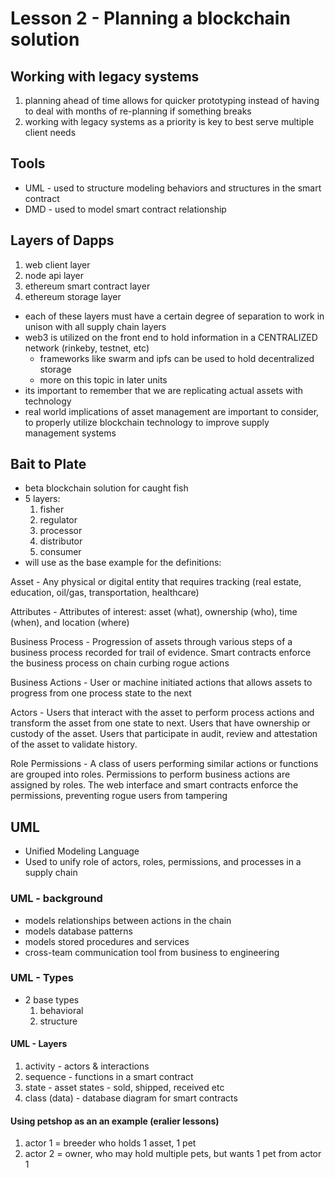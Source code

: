 # Lesson 2 - Planning a blockchain solution

## Working with legacy systems

1. planning ahead of time allows for quicker prototyping instead of having to deal with months of re-planning if something breaks
1. working with legacy systems as a priority is key to best serve multiple client needs

## Tools

- UML - used to structure modeling behaviors and structures in the smart contract
- DMD - used to model smart contract relationship

## Layers of Dapps

1. web client layer
2. node api layer
3. ethereum smart contract layer
4. ethereum storage layer

- each of these layers must have a certain degree of separation to work in unison with all supply chain layers
- web3 is utilized on the front end to hold information in a CENTRALIZED network (rinkeby, testnet, etc)
    - frameworks like swarm and ipfs can be used to hold decentralized storage
    - more on this topic in later units
- its important to remember that we are replicating actual assets with technology
- real world implications of asset management are important to consider, to properly utilize blockchain technology to improve supply management systems

## Bait to Plate 

- beta blockchain solution for caught fish
- 5 layers:
    1. fisher
    1. regulator
    1. processor
    1. distributor
    1. consumer
- will use as the base example for the definitions:

Asset - Any physical or digital entity that requires tracking (real estate, education, oil/gas, transportation, healthcare)

Attributes - Attributes of interest: asset (what), ownership (who), time (when), and location (where)

Business Process - Progression of assets through various steps of a business process recorded for trail of evidence. Smart contracts enforce the business process on chain curbing rogue actions

Business Actions - User or machine initiated actions that allows assets to progress from one process state to the next

Actors - Users that interact with the asset to perform process actions and transform the asset from one state to next. Users that have ownership or custody of the asset. Users that participate in audit, review and attestation of the asset to validate history.

Role Permissions - A class of users performing similar actions or functions are grouped into roles. Permissions to perform business actions are assigned by roles. The web interface and smart contracts enforce the permissions, preventing rogue users from tampering


## UML

- Unified Modeling Language
- Used to unify role of actors, roles, permissions, and processes in a supply chain

### UML - background

- models relationships between actions in the chain
- models database patterns
- models stored procedures and services
- cross-team communication tool from business to engineering

### UML - Types

- 2 base types
    1. behavioral
    2. structure

#### UML - Layers

1. activity - actors & interactions
2. sequence - functions in a smart contract
3. state - asset states - sold, shipped, received etc 
4. class (data) - database diagram for smart contracts

#### Using petshop as an an example (eralier lessons)

1. actor 1 = breeder who holds 1 asset, 1 pet
2. actor 2 = owner, who may hold multiple pets, but wants 1 pet from actor 1

